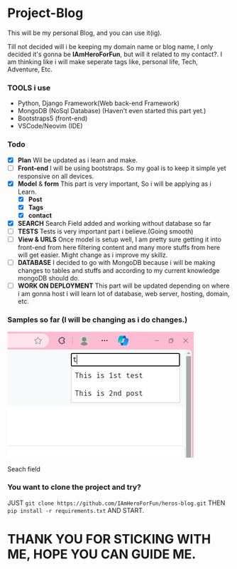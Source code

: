 # Project-Blog

<p>This will be my personal Blog, and you can use it(ig).</p>

<p>Till not decided will i be keeping my domain name or blog name, I only decided it's gonna be <b>IAmHeroForFun</b>, but will it related to my contact?. I am thinking like i will make seperate tags like, personal life, Tech, Adventure, Etc.</p>

### TOOLS i use
- Python, Django Framework(Web back-end Framework)
- MongoDB (NoSql Database) (Haven't even started this part yet.)
- Bootstraps5 (front-end)
- VSCode/Neovim (IDE)

### Todo
- [x] **Plan** Wil be updated as i learn and make.
- [ ] **Front-end** I will be using bootstraps. So my goal is to keep it simple yet responsive on all devices. 
- [x] **Model** & **form** This part is very important, So i will be applying as i Learn.
    - [x] **Post** 
    - [x] **Tags**
    - [x] **contact**
- [x] **SEARCH** Search Field added and working without database so far
- [ ] **TESTS** Tests is very important part i believe.(Going smooth)
- [ ] **View & URLS** Once model is setup well, I am pretty sure getting it into front-end from here filtering content and many more stuffs from here will get easier. Might change as i improve my skillz.
- [ ] **DATABASE** I decided to go with MongoDB because i will be making changes to tables and stuffs and according to my current knowledge mongoDB should do.
- [ ] **WORK ON DEPLOYMENT** This part will be updated depending on where i am gonna host i will learn lot of database, web server, hosting, domain, etc.

### Samples so far (I will be changing as i do changes.)

![search](samples/search.png) <p>Seach field</p>


### You want to clone the project and try? 
JUST
`git clone https://github.com/IAmHeroForFun/heros-blog.git`
THEN
`pip install -r requirements.txt`
AND START.

THANK YOU FOR STICKING WITH ME, HOPE YOU CAN GUIDE ME.
=======================================================
